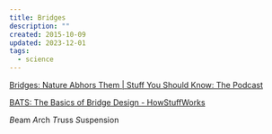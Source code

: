 ```yaml
---
title: Bridges
description: ""
created: 2015-10-09
updated: 2023-12-01
tags:
  - science
---
```


[Bridges: Nature Abhors Them | Stuff You Should Know: The Podcast](http://www.stuffyoushouldknow.com/podcasts/bridges-nature-abhors-them/)

[BATS: The Basics of Bridge Design - HowStuffWorks](http://science.howstuffworks.com/engineering/civil/bridge1.htm)

*B*eam
*A*rch
*T*russ
*S*uspension
